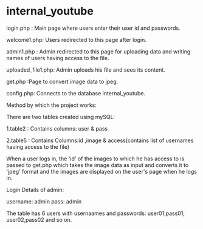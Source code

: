 internal_youtube
================
login.php : Main page where users enter their user id and passwords.

welcome1.php: Users redirected to this page after login.

admin1.php : Admin redirected to this page for uploading data and writing names of users having access to the file.

uploaded_file1.php: Admin uploads his file and sees its content.

get.php :Page to convert image data to jpeg.

config.php: Connects to the database internal_youtube.

Method by which the project works:

There are two tables created using mySQL:

1.table2 : Contains columns:		user &  pass


  
2.table5 : Contains Columns:id ,image & access(contains list of usernames having access to the file)
  
  

When a user logs in, the 'id' of the images to which he has access to is passed to get.php which takes the image data as
input and converts it to 'jpeg' format and the images are displayed on the user's page when he logs in.


Login Details of admin:

username: admin
pass: admin

The table has 6 users with usernaames and passwords: user01,pass01; user02,pass02 and so on.
